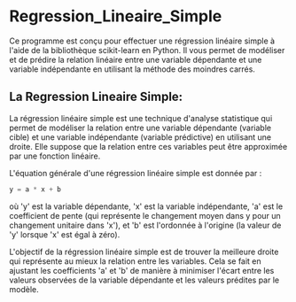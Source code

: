 # Regression_Lineaire_Simple

Ce programme est conçu pour effectuer une régression linéaire simple à l'aide de la bibliothèque scikit-learn en Python. Il vous permet de modéliser et de prédire la relation linéaire entre une variable dépendante et une variable indépendante en utilisant la méthode des moindres carrés.

## La Regression Lineaire Simple:

La régression linéaire simple est une technique d'analyse statistique qui permet de modéliser la relation entre une variable dépendante (variable cible) et une variable indépendante (variable prédictive) en utilisant une droite. Elle suppose que la relation entre ces variables peut être approximée par une fonction linéaire.

L'équation générale d'une régression linéaire simple est donnée par :

```python
y = a * x + b

```
où 'y' est la variable dépendante, 'x' est la variable indépendante, 'a' est le coefficient de pente (qui représente le changement moyen dans y pour un changement unitaire dans 'x'), et 'b' est l'ordonnée à l'origine (la valeur de 'y' lorsque 'x' est égal à zéro).

L'objectif de la régression linéaire simple est de trouver la meilleure droite qui représente au mieux la relation entre les variables. Cela se fait en ajustant les coefficients 'a' et 'b' de manière à minimiser l'écart entre les valeurs observées de la variable dépendante et les valeurs prédites par le modèle.

 
